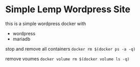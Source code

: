 # Simple Lemp Wordpress Site
this is a simple wordpress docker with
* wordpress
* mariadb

stop and remove all containers ```docker rm $(docker ps -a -q)```

remove voumes ```docker volume rm $(docker volume ls -q)```

